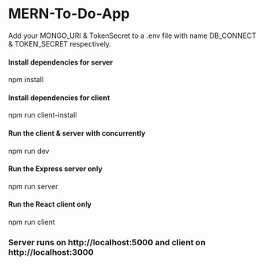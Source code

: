 # MERN-To-Do-App
Add your MONGO_URI & TokenSecret to a .env file with name DB_CONNECT & TOKEN_SECRET respectively.

#### Install dependencies for server
npm install

#### Install dependencies for client
npm run client-install

#### Run the client & server with concurrently
npm run dev

#### Run the Express server only
npm run server

#### Run the React client only
npm run client

### Server runs on http://localhost:5000 and client on http://localhost:3000
